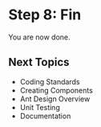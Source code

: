# Step 8: Fin

You are now done.

## Next Topics

- Coding Standards
- Creating Components
- Ant Design Overview
- Unit Testing
- Documentation
